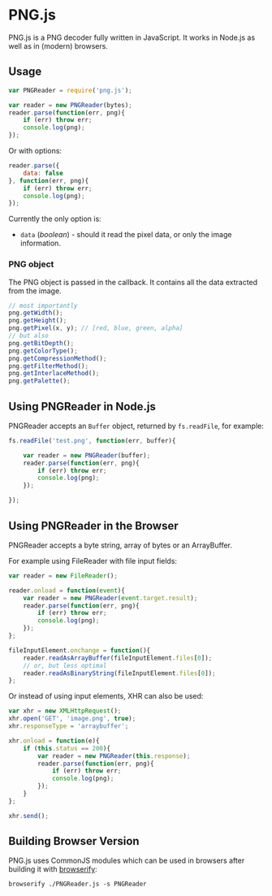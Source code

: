 
PNG.js
======

PNG.js is a PNG decoder fully written in JavaScript. It works in Node.js as
well as in (modern) browsers.

Usage
-----

``` js
var PNGReader = require('png.js');

var reader = new PNGReader(bytes);
reader.parse(function(err, png){
	if (err) throw err;
	console.log(png);
});

```

Or with options:

``` js
reader.parse({
	data: false
}, function(err, png){
	if (err) throw err;
	console.log(png);
});

```

Currently the only option is:

- `data` (*boolean*) - should it read the pixel data, or only the image information.

### PNG object

The PNG object is passed in the callback. It contains all the data extracted
from the image.

``` js
// most importantly
png.getWidth();
png.getHeight();
png.getPixel(x, y); // [red, blue, green, alpha]
// but also
png.getBitDepth();
png.getColorType();
png.getCompressionMethod();
png.getFilterMethod();
png.getInterlaceMethod();
png.getPalette();
```

Using PNGReader in Node.js
--------------------------

PNGReader accepts an `Buffer` object, returned by `fs.readFile`, for example:

``` js
fs.readFile('test.png', function(err, buffer){

	var reader = new PNGReader(buffer);
	reader.parse(function(err, png){
		if (err) throw err;
		console.log(png);
	});

});
```

Using PNGReader in the Browser
------------------------------

PNGReader accepts a byte string, array of bytes or an ArrayBuffer.

For example using FileReader with file input fields:

```js
var reader = new FileReader();

reader.onload = function(event){
	var reader = new PNGReader(event.target.result);
	reader.parse(function(err, png){
		if (err) throw err;
		console.log(png);
	});
};

fileInputElement.onchange = function(){
	reader.readAsArrayBuffer(fileInputElement.files[0]);
	// or, but less optimal
	reader.readAsBinaryString(fileInputElement.files[0]);
};
```

Or instead of using input elements, XHR can also be used:

```js
var xhr = new XMLHttpRequest();
xhr.open('GET', 'image.png', true);
xhr.responseType = 'arraybuffer';

xhr.onload = function(e){
	if (this.status == 200){
		var reader = new PNGReader(this.response);
		reader.parse(function(err, png){
			if (err) throw err;
			console.log(png);
		});
	}
};

xhr.send();
```

Building Browser Version
------------------------

PNG.js uses CommonJS modules which can be used in browsers after building it
with [browserify](http://browserify.org/):

	browserify ./PNGReader.js -s PNGReader
